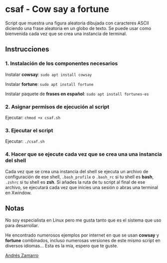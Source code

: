 # csaf - Cow say a fortune

Script que muestra una figura aleatoria dibujada con caracteres ASCII diciendo una frase aleatoria en un globo de texto.
Se puede usar como bienvenida cada vez que se crea una instancia de terminal.


## Instrucciones

### 1. Instalación de los componentes necesarios

Instalar **cowsay**: `sudo apt install cowsay`

Instalar **fortune**: `sudo apt install fortune`

Instalar paquete de **frases en español**: `sudo apt install fortunes-es`


### 2. Asignar permisos de ejecución al script

Ejecutar: `chmod +x csaf.sh`


### 3. Ejecutar el script

Ejecutar: `./csaf.sh`


### 4. Hacer que se ejecute cada vez que se crea una una instancia del shell

Cada vez que se crea una instancia del shell se ejecuta un archivo de configuración de ese shell,
`.bash_profile` o `.bash_rc` si tu shell es **bash**, `.zshrc` si tu shell es **zsh**.
Si añades la ruta de tu script al final de ese archivo, se ejecutará cada vez que inicies una sesión o abras una terminal en Xwindow.

## Notas

No soy especialista en Linux pero me gusta tanto que es el sistema que uso para desarrollar.

He encontrado numerosos ejemplos por internet en que se usan **cowsay** y **fortune** combinados,
incluso numerosas versiones de este mismo script en diversos idiomas... Esta es la mía, espero que te guste.

[Andrés Zamarro](https://azamarro.github.io/)
